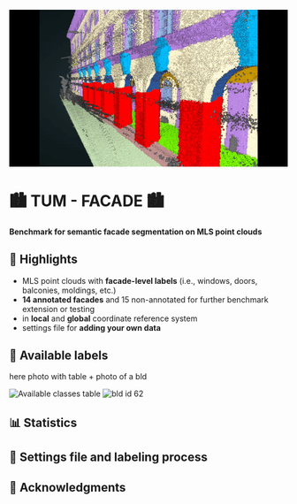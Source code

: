 ![](https://github.com/OloOcki/tum-facade/blob/main/img/intro.gif)
# :cityscape: TUM - FACADE :cityscape:
**Benchmark for semantic facade segmentation on MLS point clouds** 

## :star2: Highlights

- MLS point clouds with **facade-level labels** (i.e., windows, doors, balconies, moldings, etc.)
- **14 annotated facades** and 15 non-annotated for further benchmark extension or testing
- in **local** and **global** coordinate reference system
- settings file for **adding your own data**

## :mag_right: Available labels

here photo with table + photo of a bld

<p float="center">
    <img src="documentation/img/classesTableHex.PNG" width="49%" title="Available classes table"/>
    <img src="documentation/images/bldID62.PNG" width="49%" title="bld id 62"/>
</p>

## :bar_chart: Statistics

## :construction_worker: Settings file and labeling process

## :handshake: Acknowledgments 

